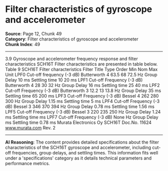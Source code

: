 # Filter characteristics of gyroscope and accelerometer

**Source**: Page 12, Chunk 49  
**Category**: Filter characteristics of gyroscope and accelerometer  
**Chunk Index**: 49

---

3.9 Gyroscope and accelerometer frequency response and filter characteristics
SCH16T Filter characteristics are presented in table below.
Table 9 SCH16T Filter characteristics
Filter Title Type Order Min Nom Max Unit
LPF0 Cut-off frequency (-3 dB) Butterworth 4 63.5 68 72.5 Hz
Group Delay 10 ms
Settling time 10 20 ms
LPF1 Cut-off Frequency (-3 dB) Butterworth 4 28 30 32 Hz
Group Delay 16 ms
Settling time 25 40 ms
LPF2 Cut-off Frequency (-3 dB) Butterworth 3 12.2 13 13.8 Hz
Group Delay 35 ms
Settling time 65 200 ms
LPF3 Cut-off Frequency (-3 dB) Bessel 4 262 280 300 Hz
Group Delay 1.15 ms
Settling time 5 ms
LPF4 Cut-off Frequency (-3 dB) Bessel 3 346 370 394 Hz
Group Delay 0.78 ms
Settling time 1.56 ms
LPF5 Cut-off Frequency (-3 dB) Bessel 3 220 235 250 Hz
Group Delay 1.24 ms
Settling time ms
LPF7 Cut-off Frequency (-3 dB) None Hz
Group Delay ms
Settling time 0.78 ms
Murata Electronics Oy SCH16T Doc.No. 11624
www.murata.com Rev. 2

---

**AI Reasoning**: The content provides detailed specifications about the filter characteristics of the SCH16T gyroscope and accelerometer, including cut-off frequencies, group delays, and settling times. This information fits well under a 'specifications' category as it details technical parameters and performance metrics.
